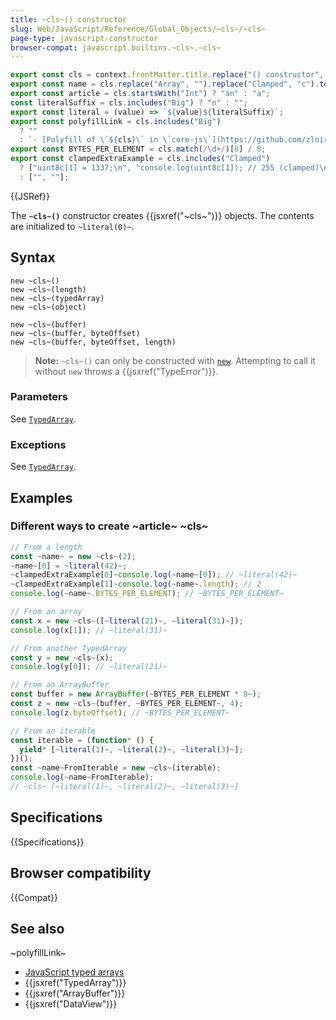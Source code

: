 ```yaml
---
title: ~cls~() constructor
slug: Web/JavaScript/Reference/Global_Objects/~cls~/~cls~
page-type: javascript-constructor
browser-compat: javascript.builtins.~cls~.~cls~
---
```


```js setup
export const cls = context.frontMatter.title.replace("() constructor", "");
export const name = cls.replace("Array", "").replace("Clamped", "c").toLowerCase();
export const article = cls.startsWith("Int") ? "an" : "a";
const literalSuffix = cls.includes("Big") ? "n" : "";
export const literal = (value) => `${value}${literalSuffix}`;
export const polyfillLink = cls.includes("Big")
  ? ""
  : `- [Polyfill of \`${cls}\` in \`core-js\`](https://github.com/zloirock/core-js#ecmascript-typed-arrays)`;
export const BYTES_PER_ELEMENT = cls.match(/\d+/)[0] / 8;
export const clampedExtraExample = cls.includes("Clamped")
  ? ["uint8c[1] = 1337;\n", "console.log(uint8c[1]); // 255 (clamped)\n"]
  : ["", ""];
```

{{JSRef}}

The **`~cls~()`** constructor creates {{jsxref("~cls~")}} objects. The contents are initialized to `~literal(0)~`.

## Syntax

```js-nolint
new ~cls~()
new ~cls~(length)
new ~cls~(typedArray)
new ~cls~(object)

new ~cls~(buffer)
new ~cls~(buffer, byteOffset)
new ~cls~(buffer, byteOffset, length)
```

> **Note:** `~cls~()` can only be constructed with [`new`](/en-US/docs/Web/JavaScript/Reference/Operators/new). Attempting to call it without `new` throws a {{jsxref("TypeError")}}.

### Parameters

See [`TypedArray`](/en-US/docs/Web/JavaScript/Reference/Global_Objects/TypedArray#parameters).

### Exceptions

See [`TypedArray`](/en-US/docs/Web/JavaScript/Reference/Global_Objects/TypedArray#exceptions).

## Examples

### Different ways to create ~article~ ~cls~

```js
// From a length
const ~name~ = new ~cls~(2);
~name~[0] = ~literal(42)~;
~clampedExtraExample[0]~console.log(~name~[0]); // ~literal(42)~
~clampedExtraExample[1]~console.log(~name~.length); // 2
console.log(~name~.BYTES_PER_ELEMENT); // ~BYTES_PER_ELEMENT~

// From an array
const x = new ~cls~([~literal(21)~, ~literal(31)~]);
console.log(x[1]); // ~literal(31)~

// From another TypedArray
const y = new ~cls~(x);
console.log(y[0]); // ~literal(21)~

// From an ArrayBuffer
const buffer = new ArrayBuffer(~BYTES_PER_ELEMENT * 8~);
const z = new ~cls~(buffer, ~BYTES_PER_ELEMENT~, 4);
console.log(z.byteOffset); // ~BYTES_PER_ELEMENT~

// From an iterable
const iterable = (function* () {
  yield* [~literal(1)~, ~literal(2)~, ~literal(3)~];
})();
const ~name~FromIterable = new ~cls~(iterable);
console.log(~name~FromIterable);
// ~cls~ [~literal(1)~, ~literal(2)~, ~literal(3)~]
```

## Specifications

{{Specifications}}

## Browser compatibility

{{Compat}}

## See also

~polyfillLink~
- [JavaScript typed arrays](/en-US/docs/Web/JavaScript/Guide/Typed_arrays)
- {{jsxref("TypedArray")}}
- {{jsxref("ArrayBuffer")}}
- {{jsxref("DataView")}}
